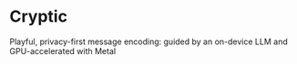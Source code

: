 # Cryptic
Playful, privacy-first message encoding: guided by an on-device LLM and GPU-accelerated with Metal
